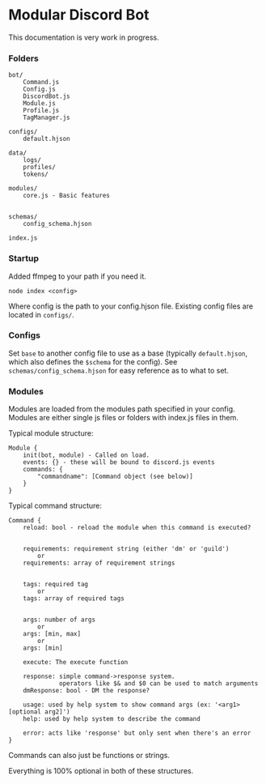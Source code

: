 # Modular Discord Bot
This documentation is very work in progress.
### Folders

```
bot/
    Command.js
    Config.js
    DiscordBot.js
    Module.js
    Profile.js
    TagManager.js

configs/
    default.hjson

data/
    logs/
    profiles/
    tokens/

modules/
    core.js - Basic features


schemas/
    config_schema.hjson

index.js
```

### Startup
Added ffmpeg to your path if you need it.
```
node index <config>
```

Where config is the path to your config.hjson file. Existing config files are located in `configs/`.

### Configs

Set `base` to another config file to use as a base (typically `default.hjson`, which also defines the `$schema` for the config).
See `schemas/config_schema.hjson` for easy reference as to what to set.

### Modules

Modules are loaded from the modules path specified in your config. Modules are either single js files or folders with index.js files in them.

Typical module structure:

```
Module {
    init(bot, module) - Called on load.
    events: {} - these will be bound to discord.js events
    commands: {
        "commandname": [Command object (see below)]
    }
}
```

Typical command structure:

```
Command {
    reload: bool - reload the module when this command is executed?


    requirements: requirement string (either 'dm' or 'guild')
        or
    requirements: array of requirement strings


    tags: required tag
        or
    tags: array of required tags


    args: number of args
        or
    args: [min, max]
        or
    args: [min]

    execute: The execute function

    response: simple command->response system.
              operators like $& and $0 can be used to match arguments
    dmResponse: bool - DM the response?

    usage: used by help system to show command args (ex: '<arg1> [optional arg2]')
    help: used by help system to describe the command

    error: acts like 'response' but only sent when there's an error
}
```
Commands can also just be functions or strings.

Everything is 100% optional in both of these structures.
